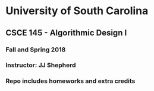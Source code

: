 # University of South Carolina

## CSCE 145 - Algorithmic Design I

### Fall and Spring 2018

### Instructor: JJ Shepherd

### Repo includes homeworks and extra credits

